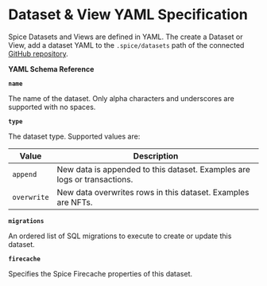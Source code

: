 # Dataset & View YAML Specification

Spice Datasets and Views are defined in YAML. The create a Dataset or View, add a dataset YAML to the `.spice/datasets` path of the connected [GitHub repository](../../portal/apps/link-github-repository-beta.md).

**YAML Schema Reference**

**`name`**

The name of the dataset. Only alpha characters and underscores are supported with no spaces.

**`type`**

The dataset type. Supported values are:

| Value       | Description                                                              |
| ----------- | ------------------------------------------------------------------------ |
| `append`    | New data is appended to this dataset. Examples are logs or transactions. |
| `overwrite` | New data overwrites rows in this dataset. Examples are NFTs.             |

**`migrations`**

An ordered list of SQL migrations to execute to create or update this dataset.

**`firecache`**

Specifies the Spice Firecache properties of this dataset.
